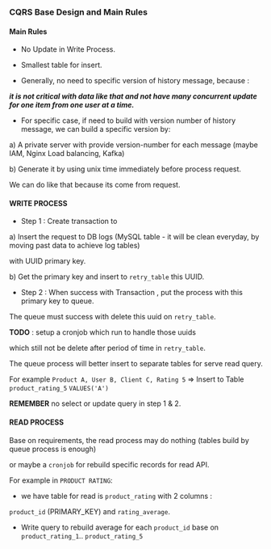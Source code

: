 ### CQRS Base Design and Main Rules


#### Main Rules

* No Update in Write Process.
* Smallest table for insert.



* Generally, no need to specific version of history message, because : 

***it is not critical with data like that 
and not have many concurrent update for one item from one user at a time.***

* For specific case, if need to build with version number of history message,
we can build a specific version by:

a) A private server with provide version-number for each message (maybe IAM, Nginx Load balancing, Kafka)

b) Generate it by using unix time immediately before process request.


We can do like that because its come from request.

#### WRITE PROCESS

* Step 1 : Create transaction to

a) Insert the request to DB logs (MySQL table - it will be clean everyday, by moving past data to achieve log tables) 

with UUID primary key.

b) Get the primary key and insert to `retry_table` this UUID.



* Step 2 : When success with Transaction , put the process with this primary key to queue.

The queue must success with delete this uuid on `retry_table`.

**TODO** : setup a cronjob which run to handle those uuids 

which still not be delete after period of time in `retry_table`.


The queue process will better insert to separate tables for serve read query.

For example `Product A, User B, Client C, Rating 5` => Insert to Table `product_rating_5` `VALUES('A')`


**REMEMBER** no select or update query in step 1 & 2.

#### READ PROCESS

Base on requirements, the read process may do nothing (tables build by queue process is enough) 

or maybe a `cronjob` for rebuild specific records for read API.

For example in `PRODUCT RATING`:

* we have table for read is `product_rating` with 2 columns : 

`product_id` (PRIMARY_KEY) and `rating_average`.

* Write query to rebuild average for each `product_id` base on `product_rating_1`.. `product_rating_5`